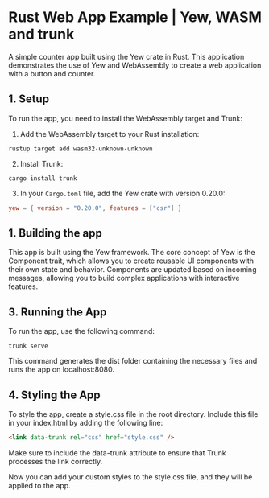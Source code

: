 # Rust Web App Example | Yew, WASM and trunk

A simple counter app built using the Yew crate in Rust. This application demonstrates the use of Yew and WebAssembly to create a web application with a button and counter.

## 1. Setup

To run the app, you need to install the WebAssembly target and Trunk:

1. Add the WebAssembly target to your Rust installation:

```cli
rustup target add wasm32-unknown-unknown
```

2. Install Trunk:

```cli
cargo install trunk
```

3. In your `Cargo.toml` file, add the Yew crate with version 0.20.0:

```toml
yew = { version = "0.20.0", features = ["csr"] }
```

## 1. Building the app

This app is built using the Yew framework. The core concept of Yew is the Component trait, which allows you to create reusable UI components with their own state and behavior. Components are updated based on incoming messages, allowing you to build complex applications with interactive features.

## 3. Running the App

To run the app, use the following command:

```cli
trunk serve
```

This command generates the dist folder containing the necessary files and runs the app on localhost:8080.

## 4. Styling the App

To style the app, create a style.css file in the root directory. Include this file in your index.html by adding the following line:

```html
<link data-trunk rel="css" href="style.css" />
```

Make sure to include the data-trunk attribute to ensure that Trunk processes the link correctly.

Now you can add your custom styles to the style.css file, and they will be applied to the app.